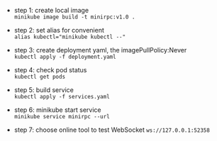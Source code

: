 * step 1: create local image  
    ```minikube image build -t minirpc:v1.0 .  ```

* step 2: set alias for convenient  
    ```alias kubectl="minikube kubectl --"  ```

* step 3: create deployment yaml, the imagePullPolicy:Never  
    ```kubectl apply -f deployment.yaml  ```

* step 4: check pod status  
    ```kubectl get pods  ```

* step 5: build service  
    ```kubectl apply -f services.yaml  ```

* step 6: minikube start service  
    ```minikube service minirpc --url  ```

* step 7: choose online tool to test WebSocket
    ```ws://127.0.0.1:52358```